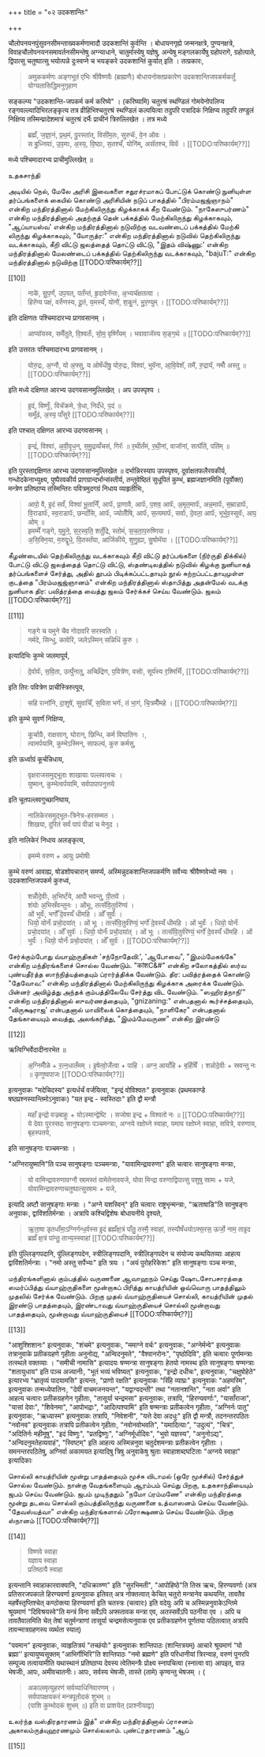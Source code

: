 +++
title = "०२ उदकशान्तिः"

+++

चौलोपनयनपुंसुवनसीमन्ताख्यकर्मणामादौ उदकशान्तिं कुर्वन्ति । बोधायनगृह्ये जन्मनक्षत्रे, पुण्यनक्षत्रे, विवाहचौलोपनयनसमावर्तनसीमन्तेषु अग्न्याधाने, चातुर्मास्येषु यज्ञेषु, अन्येषु मङ्गलकार्येषु ग्रहोपरागे, ग्रहोत्पाते, द्विपात्सु चतुष्पात्सु भयोत्पन्ने दुःस्वप्ने च भयङ्करे उदकशान्तिं कुर्यात् इति । तत्प्रकारः, 

> अमुककर्मणः अङ्गभूतं एभिः श्रीवैष्णवैः (ब्राह्मणैः) बोधायनोक्तप्रकारेण उदकशान्तिजपकर्मकर्तुं योग्यतासिद्धिमनुगृहाण 

सङ्कल्प्य "उदकशान्ति-जपकर्म कर्म करिष्ये" । (करिष्यामि) चतुरश्रं स्थण्डिलं गोमयेनोपलिप्य रङ्गवल्ल्यादिभिरलङ्कृत्य तत्र व्रीहिभिश्चतुरश्रं स्थण्डिलं कल्पयित्वा तदुपरि पत्रादिकं निक्षिप्य तदुपरि तण्डुलं निक्षिप्य तस्मिन्प्रादेशमात्रं चतुरश्रं दर्भैः प्राचीनं त्रिरुल्लिखेत । तत्र मध्ये 

> ब्रह्मँ, ज॒ज्ञा॒नं, प्र॒थ॒मं, पु॒रस्ता॑त्, विसी॑म॒तः, सुरुचॅः, वे॒न ऑवः ।  
स बु॒ध्नियाः॑, उ॒प॒माः, अ॒स्य॒, वि॒ष्ठाः, स॒तश्चँ, योनि॑म्, असॅतश्च, विवॅः । [[TODO:परिष्कार्यम्??]]

मध्ये पश्चिमादारभ्य प्राचीमुल्लिखेत् ॥

உதகசாந்தி

அடியில் நெல், மேலே அரிசி இவைகளை சதுரச்ரமாகப் போட்டுக் கொண்டு நுனியுள்ள தர்ப்பங்களைக் கையில் கொண்டு அரிசியின் நடுப் பாகத்தில் "பிரம்மஜஜ்ஞாநம்" என்கிற மந்திரத்தினால் மேற்கிலிருந்து கிழக்காகக் கீற வேண்டும். "நாகேஸுபர்ணம்" என்கிற மந்திரத்தினால் அதற்குத் தென் பக்கத்தில் மேற்கிலிருந்து கிழக்காகவும், "ஆப்யாயஸ்வ' என்கிற மந்திரத்தினால் நடுவிற்கு வடவண்டைப் பக்கத்தில் மேற்கி லிருந்து கிழக்காகவும், "யோருத்ர:" என்கிற மந்திரத்தினால் நடுவில் தெற்கிலிருந்து வடக்காகவும், கீறி விட்டு ஜலத்தைத் தொட்டு விட்டு, "இதம் விஷ்ணு:' என்கிற மந்திரத்தினால் மேலண்டைப் பக்கத்தில் தெற்கிலிருந்து வடக்காகவும், "bajuT:" என்கிற மந்திரத்தினால் நடுவிற்கு [[TODO:परिष्कार्यम्??]]

[[10]]

> नाके॑, सु॒प॒र्णं, उप॒यत्, पतँन्तं, हृ॒दावेनॅन्तः, अ॒भ्यचॅक्षतत्वा ।  
हिरॅण्य पक्षं, वरुँणस्य, दू॒तं, य॒मस्यँ, योनौ॑, श॒कु॒नं, भु॒र॒ण्युम् । [[TODO:परिष्कार्यम्??]]

इति दक्षिणतः पश्चिमादारभ्य प्रागवसानम् । 

> आप्यॉयस्व, समेँतुते, वि॒श्वतँः, सो॒म॒॒ वृष्णिँयम् । भवावाजॅस्य स॒ङ्ग॒थे ॥ [[TODO:परिष्कार्यम्??]]

इति उत्तरतः पश्चिमादारभ्य प्रागवसानम् । 

> योरु॒द्रः, अ॒ग्नौ, यो अ॒फ्सु, य ओषँधीषु॒ योरु॒द्रः, विश्वा॑, भुवॅना, आ॒वि॒वेशॅ, तमै॑, रु॒द्रायॅ, नमोँ अस्तु ॥ [[TODO:परिष्कार्यम्??]]

इति मध्ये दक्षिणत आरभ्य उदगवसानमुल्लिखेत् । अप उपस्पृश्य । 

> इ॒दं, विष्णुःँ, विचॅक्रमे, त्रे॒धा, निदँधे, प॒दं ॥  
समूँढं, अ॒स्य॒ पाँसुरे [[TODO:परिष्कार्यम्??]]

इति पश्चात् दक्षिणत आरभ्य उदगवसानम् । 

> इन्द्रं॑, विश्वाः॑, अ॒वी॒वृ॒ध॒न्, स॒मु॒द्रव्यँचसं, गिरॅः ॥ र॒थीतँमं, र॒थी॒नां, वाजॉनां, सत्पॅतिं, पति॑म् ॥ [[TODO:परिष्कार्यम्??]]

इति पुरस्ताद्दक्षिणत आरभ्य उदगवसानमुल्लिखेत ॥ दर्भान्निरस्याप उपस्पृश्य, दूर्वाक्षतफलैरवकीर्य, गन्धोदकेनाभ्युक्ष्य, पुष्पैरवकीर्य प्रागग्रान्दर्भान्संस्तीर्य, तन्तुवेष्ठितं सुधूपितं कुम्भं, ब्रह्मजज्ञानमिति (पूर्वोक्त) मन्त्रेण प्रतिष्ठाप्य तस्मिन्तिरः पवित्रमुदगग्रं निधाय व्याहृतीभिः, 

> आपो॒ वै, इ॒दं सर्वं॑, विश्वा॑ भू॒तानिँ, आपॅः, प्रा॒णावै, आपॅः, प॒शव॒ आपॅः, अ॒मृत॒मापॅः, अन्न॒मापॅः, स॒म्राडापॅः, वि॒राडापॅः, स्व॒राडापॅः, छन्दाँसि, आपॅः, ज्योतीँषि, आपॅः, स॒त्यमापॅः, सर्वाः॑, दे॒वता॒ आपॅः, भूर्भुव॒स्सुवॅः, आप॒ ओम् ॥  
इमम्मेँ गङ्गे, य॒मु॒ने॒, स॒र॒स्व॒ति॒ शतुँद्रि, स्तोमं॑, स॒च॒ता॒प॒रुष्णिया ।  
अ॒सि॒क्नि॒या, म॒रुद्वृ॒धे॒, वि॒तस्तॅया, आर्जिकीये, शृ॒णु॒ह्या, सु॒षोमॅया । [[TODO:परिष्कार्यम्??]]

கீழண்டையில் தெற்கிலிருந்து வடக்காகவும் கீறி விட்டு தர்ப்பங்களை (நிர்ருதி திக்கில்) போட்டு விட்டு ஜலத்தைத் தொட்டு விட்டு, ஸ்தண்டிலத்தில் நடுவில் கிழக்கு நுனியாகத் தர்ப்பங்களைச் சேர்த்து, அதில் தூபம் பிடிக்கப்பட்டதாயும் நூல் சுற்றப்பட்டதாயுமுள்ள குடத்தை "பிரம்மஜஜ்ஞானம்" என்கிற மந்திரத்தினால் ஸ்தாபித்து அதன்மேல் வடக்கு நுனியாக திர: பவித்ரத்தை வைத்து ஜலம் சேர்க்கச் செய்ய வேண்டும். ஜலம் [[TODO:परिष्कार्यम्??]]

[[11]]

> गङ्गे च यमुने चैव गोदावरि सरस्वति ।  
नर्मदे, सिन्धु, कावेरि, जलेऽस्मिन् सन्निधिं कुरु । 

इत्यादिभिः कुम्भे जलमापूर्य, 

> दे॒वोवॅः, स॒वि॒ता, उत्पुँनातु, अच्छिँद्रेण, प॒वित्रे॑ण, वसोः॑, सूर्य॑स्य र॒श्मिभिँः, [[TODO:परिष्कार्यम्??]] 

इति तिरः पवित्रेण प्राचीस्त्रिरुत्पूय, 

> सहि रत्नॉनि, दा॒शुषे॑, सुवाचिँ, स॒विता भगॅः, तं भा॒गं, चि॒त्रमीँमहे । [[TODO:परिष्कार्यम्??]]

इति कुम्भे सुवर्णं निक्षिप्य, 

> कूर्चाग्रैः, राक्षसान्, घोरान्, छिन्धि, कर्म विघातिनः ।,  
त्वामर्पयामि, कुम्भेऽस्मिन्, साफल्यं, कुरु कर्मसु, 

इति ऊर्ध्वाग्रं कूर्चन्निधाय, 

> वृक्षराजसमुद्भूताः शाखायाः पल्लवत्वचः ।  
युष्मान्, कुम्भेत्वर्पयामि, सर्वपापापनुत्तये 

इति चूतपल्लवगुच्छानिघाय, 

> नालिकेरसमुद्भूत-त्रिनेत्र-हरसम्मत ।  
शिखया, दुरितं सर्वं पापं पीडां च मेनुद । 

इति नालिकेरं निधाय अलङ्कृत्य, 

> इमम्मे वरुण + आयुः प्रमोषीः 

कुम्भे वरुणं आवाह्य, षोडशोपचारान् समर्प्य, अस्मिन्नुदकशान्तिजपकर्मणि सर्वेभ्यः श्रीवैष्णवेभ्यो नमः । उदकशान्तिजपकर्म कुरुध्वं, 

> शन्नोँदे॒वीः, अ॒भिष्टँये, आपोँ भवन्तु, पी॒तये॑ ।  
शंयोः अ॒भिस्रँवन्तुनः । ओंभूः, तत्सॅवि॒तुर्वरे॑ण्यं ।  
ओं भुवःँ, भर्गोँ दे॒वस्यँ धीमहि । ओँ सुवःँ ।  
धियो॒ योनँः प्रचो॒दया॑त् । ओं भूः । तत्सॅवि॒तुर्व॑रे॑ण्यं॒ भर्गो॑ दे॒वस्यँ धीमहि । ओं भुवःँ । धियो॒ योनँः प्रचो॒दया॑त् । ओँ सुवॅः । धियो॒ योनँः प्रचो॒दया॑त् । ओं भूः । तत्सॅवि॒तुर्व॑रे॑ण्यं॒ भर्गो॑ दे॒वस्यँ धीमहि । ओं भुवःँ । धियो॒ योनँः प्रचो॒दया॑त् । ओँ सुवॅः ।  [[TODO:परिष्कार्यम्??]] 

சேர்க்கும்போது வ்யாஹ்ருதிகள் 'சந்நோதேவி:', 'ஆபோவை", "இமம்மேகங்கே" என்கிற மந்திரங்களைச் சொல்ல வேண்டும். "कांशC&#" என்கிற சலோகத்தில் ஸர்வ புண்யதீர்த்த ஸாந்நித்யத்தையும் ப்ரார்த்திக்க வேண்டும். திர: பவித்ரத்தைக் கொண்டு "தேவோவ:" என்கிற மந்திரத்தினால் மேற்கிலிருந்து கிழக்காக அரைக்க வேண்டும். பின்னர் அவிழ்த்து அந்தக் கும்பத்திலேயே சேர்த்து விட வேண்டும். "ஸஹிரத்நாநி’” என்கிற மந்திரத்தினால் ஸுவர்ணத்தையும், "gnizaning:" என்பதனால் கூர்ச்சத்தையும், "விருக்ஷராஜ' என்பதனால் மாவிலைக் கொத்தையும், "நாளிகேர" என்பதனால் தேங்காயையும் வைத்து, அலங்கரித்து, "இமம்மேவருண" என்கிற இரண்டு  

[[12]]
 
ऋत्विग्भिर्वेदादीनारभेत ॥ 

> अ॒ग्निमीँळे + र॒त्न॒धातँमम् । इ॒षेत्वो॒र्जेत्वा + पाहि । अग्न॒ आयाँहि + ब॒र्हिषिँ । शन्नोदे॒वीः + स्रवन्तु नः ॥ कृणुष्वपाजः [[TODO:परिष्कार्यम्??]] 

इत्यनुवाकः "मदेचिदस्य" इत्यर्धर्चं वर्जयित्वा, "इन्द्रं वोविश्वतः" इत्यनुवाकः (प्रथमकाण्डे षष्ठप्रश्नस्यान्तिमोऽनुवाकः) "यत इन्द्र - स्वस्तिदाः" इति द्वौ मन्त्रौ 

> महाँ इन्द्रो वज्रबाहुः + योऽस्मान्द्वेष्टि । सजोषा इन्द्र + विश्वतो नः ॥ [[TODO:परिष्कार्यम्??]]  
ये देवाः पुरस्सदः सानुषङ्गाः पञ्चमन्त्राः, अग्नये रक्षोघ्ने स्वाहा, यमाय रक्षोघ्ने स्वाहा, सवित्रे, वरुणाय, बृहस्पतये, 

इति सानुषङ्गाः पञ्चमन्त्राः ।

"अग्निरायुष्मानि"ति पञ्च सानुषङ्गाः पञ्चमन्त्राः, "यावामिन्द्रावरुणा" इति चत्वारः सानुषङ्गाः मन्त्राः, 

> यो वामिन्द्रावरुणावग्नौ स्रामस्तं वामेतेनावयजे, योवा मिन्द्रा वरुणाद्विपात्सु पशुषु स्रामः + यजे, योवामिन्द्रावरुणाचतुष्पात्सुस्रामः + यजे, 

इत्यादि अष्टौ सानुषङ्गाः मन्त्राः । "अग्ने यशस्विन्" इति चत्वारः राष्ट्रभृन्मन्त्राः, "ऋताषाडि"ति सानुषङ्गः अनुवाकः, द्वाविंशतिर्मन्त्राः । अत्रापि कश्चिद्विशेषः बोधायनीये दृश्यते, 

> ऋ॒ता॒षा डृतधाँमा॒ऽग्निर्गन्ध॒र्वस्स इ॒दं ब्रह्मँक्ष॒त्रं पाँतु॒ तस्मै॒ स्वाहा॑, तस्यौषँधयोऽफ्स॒रस॒ ऊर्जो॒ नाम॒ ताइ॒द ब्रह्मँ क्ष॒त्रं पा॑न्तु॒ ताभ्य॒स्स्वाहा॑ [[TODO:परिष्कार्यम्??]]  

इति पुंल्लिङ्गपदानि, पुंल्लिङ्गपदेन, स्त्रीलिङ्गपदानि, स्त्रीलिङ्गपदेन च संयोज्य कथयितव्याः आहत्य द्वाविंशतिर्मन्त्राः । "नमो अस्तु सर्पेभ्यः" इति त्रयः । "अयं पुरोहरिकेशः" इति सानुषङ्गाः पञ्च मन्त्राः,

மந்திரங்களினால் கும்பத்தில் வருணனை ஆவாஹநம் செய்து ஷோடசோபசாரத்தை ஸமர்ப்பித்து வ்யாஹ்ருதிகளை மூன்றாகப் பிரித்து காயத்ரியின் ஒவ்வொரு பாதத்திலும் முதலில் சேர்க்க வேண்டும். பிறகு முதல் வ்யாஹ்ருதியைச் சொல்லி, காயத்ரியின் முதல் இரண்டு பாதத்தையும், இரண்டாவது வ்யாஹ்ருதியைச் சொல்லி மூன்றாவது பாதத்தையும், மூன்றாவது வ்யாஹ்ருதியைச் [[TODO:परिष्कार्यम्??]]  

[[13]]

"आशुश्शिशानः" इत्यनुवाकः, "शंचमे" इत्यनुवाकः, "ममाग्ने वर्चः" इत्यनुवाकः, "अग्नेर्मन्वे" इत्यनुवाकः तत्रानुवाके प्रतीकग्रहणे गृहीताः अनुनोद्य, "अन्विदनुमते", "वैश्वानरोनः", "पृष्ठोदिवि", इति चत्वारः पूर्णामन्त्राः तत्स्थले वक्तव्याः । "समीची नामासि" इत्यादयः षण्मन्त्रा सानुषङ्गाः हेतयो नामस्थ इति सानुषङ्गाः षण्मन्त्राः "शतायुधाय" इति पञ्च अज्यानीः, "भूतं भव्यं भविष्यत्" इत्यनुवाकः, "इन्द्रो दधीचः", इत्यनुवाकः, "चक्षुषोहेते" इत्यारभ्य "भ्रातृव्यं पादयामसि" इत्यन्तः, "प्राणो रक्षति" इत्यनुवाकः "सिँहे व्याघ्रः" इत्यनुवाकः "अहमस्मि", इत्यनुवाकः तन्मध्येपातिनः, "देवीं वाचमजनयन्त", "यद्वाग्वदन्ती" तथा "नतानशन्ति", "नता अर्वा" इति आहत्य चत्वारः प्रतीकग्रहणेन गृहीताः, "तासूर्या चन्द्रमसा" इत्यनुवाकः, तत्रापि, "हिरण्यवर्णाः", "यासाँराजा", "यासां देवाः", "शिवेनमा", "आपोभद्राः", "आदित्पश्यामि" इति षण्मन्त्राः प्रतीकत्वेन गृहीताः, “अग्निर्नः पातु" इत्यनुवाकः, "ऋध्यास्म" इत्यनुवाकः तत्रापि, "निवेशनी", "यत्ते देवा अदधुः" इति द्वौ मन्त्रौ, तदनन्तरपठितः "नवोनव" इत्यनुवाकः तत्रापि प्रतीकत्वेन गृहीताः, "नवोनवोभवति", "यमादित्याः", "उदुत्यं", "चित्रं", "अदितिर्नः महीमूषु", "इदं विष्णुः", "प्रतद्विष्णुः", "अग्निर्मूर्धादिवः", "भुवो यज्ञस्य", "अनुनोऽद्य", "अन्विदनुमतेहव्यवाहं", "स्विष्टम्" इति आहत्य अस्मिन्ननुवा चतुर्दशमन्त्राः प्रतीकत्वेन गृहीताः । समनन्तरपठितेषु, अग्निर्वा अकामयत इत्यादिषु त्रिषु अनुवाकेषु श्रुताः स्वाहाशब्दघटिताः "अग्नये स्वाहा" इत्यादिकाः

சொல்லி காயத்ரியின் மூன்று பாதத்தையும் மூச்சு விடாமல் (ஒரே மூச்சில்) சேர்த்துச் சொல்ல வேண்டும். நான்கு வேதங்களையும் ஆரம்பம் செய்து பிறகு, உதகசாந்தியையும் ஜபம் செய்ய வேண்டும். ஜபம் முடிந்ததும் "நமோ ப்ரம்மணே" என்கிற மந்திரத்தை மூன்று தடவை சொல்லி கும்பத்திலிருந்து வருணனை உத்வாஸனம் செய்ய வேண்டும். "தேவஸ்யத்வா" என்கிற மந்திரங்களால் ப்ரோக்ஷணம் செய்ய வேண்டும். பிறகு ஸ்நானம் [[TODO:परिष्कार्यम्??]]

[[14]]

> विष्णवे स्वाहा  
> यज्ञाय स्वाहा  
> प्रतिष्ठायै स्वाहा 

इत्यन्तानि स्वाहाकारवाक्यानि, "दधिक्राव्ण्ण" इति "सुरभिमती", "आपोहिष्ठे"ति तिस्र ऋचः, हिरण्यवर्णाः (अत्र प्रतिसरजपकाले हिरण्यवर्णा इत्यनुवाक इतिवत् अत्र नोक्तत्वात् केचित् चतुरो मन्त्रानेव कथयन्ति, तावतैव महर्षेस्तृप्तिश्चेत् कण्ठोक्त्या हिरण्यवर्णा इति चतस्त्रः (चत्वारः) इति वदेयुः अपि च अस्मिन्ननुवाकेऽन्तिमे श्रूयमाणं "दिविश्रयस्वे"ति मन्त्रं विना सर्वेऽपि अफ्स्तावक मन्त्रा एव, अतस्सर्वेऽपि पठनीया एव । अपि च तावतैवालमिति चेत् तेषां चतुर्मन्त्राणां तासूर्या चन्द्रमसेत्यनुवाक एव प्रतीकग्रहणेन पूर्णतया पठितत्वात् अत्रापि तावन्मात्रग्रहणस्य व्यर्थता स्यात्)

"पवमान" इत्यनुवाकः, व्याहृतित्रयं "तच्छंयोः" इत्यनुवाकः शान्तिपाठः (शान्तित्रयम्) आचारे श्रूयमाणं “यो ब्रह्मा’’ इत्यायुष्यसूक्तम् "आभिर्गीभिरि"ति शान्तिपाठः "नमो ब्रह्मणे" इति परिधानीयां त्रिरन्वाह, वरुणं पुनरपि सम्पूज्य तत्वायामीति यथास्थानं प्रतिष्ठाप्य देवस्य त्वेतिमन्त्रैः प्रोक्ष्य स्नापचित्वा (स्नात्वा वा) आपइत्, वाउ भेषजीः, आपः, अमीवचातनीः। आपः, सर्वस्य भेषजीः, तास्ते (तामे) कृण्वन्तु भेषजम् । (
    
> अकालमृत्युहरणं सर्वव्याधिनिवारणम् ।  
सर्वपापक्षयकरं मन्त्रपूतोदकं शुभम् ॥  
(पाशि कुम्भोदकं शुभम् ॥) इति वा प्राशयेत् (प्राश्नीयाद्वा)

உலர்ந்த வஸ்திரதாரணம் இத்" என்கிற மந்திரத்தினால் ப்ராசனம் அகாலம்ருத்யுஹரணமும் சொல்லலாம். புண்ட்ரதாரணம் "ஆப்

[[15]]
